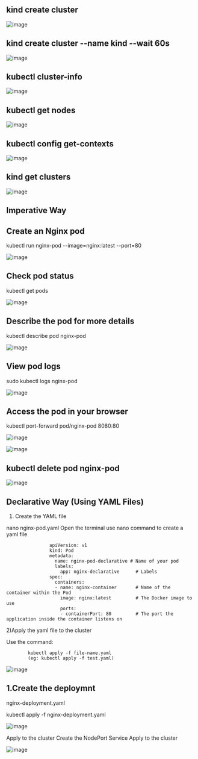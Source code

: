 kind create cluster
----------------------------
![image](https://github.com/user-attachments/assets/3e03a6be-0601-45cf-a73d-ddee3cebf403)


kind create cluster --name kind --wait 60s
----------------------------------------------

![image](https://github.com/user-attachments/assets/40106d7a-a402-4a4a-8c8a-313166ed8cc5)

kubectl cluster-info
--------------------------------------------
![image](https://github.com/user-attachments/assets/7f408a8a-8307-46c7-a5f4-ce9ad49a4e33)

kubectl get nodes
---------------------------------------------

![image](https://github.com/user-attachments/assets/4b8e9aa9-2f43-40ed-a991-feb08f00c8e6)

kubectl config get-contexts
------------------------------------------

![image](https://github.com/user-attachments/assets/ce9f33f5-7c7b-49fb-9faa-c738417243a7)


kind get clusters
---------------------------------------

![image](https://github.com/user-attachments/assets/9dd6b187-5c64-4221-9fab-adcc1a945b14)




Imperative Way
---------------------------------------



Create an Nginx pod
----------------------------------
kubectl run nginx-pod --image=nginx:latest --port=80

![image](https://github.com/user-attachments/assets/0fbcc1a1-7bc9-4d73-af72-17ffa3663b95)


Check pod status
----------------------------------------

kubectl get pods

![image](https://github.com/user-attachments/assets/a8510807-7c63-41ad-ab58-ee746371ea9c)

Describe the pod for more details
----------------------------------------------------------------------------

kubectl describe pod nginx-pod

![image](https://github.com/user-attachments/assets/e8179224-de05-4e9e-a4cf-c35fa981030c)


View pod logs
------------------------------------

sudo kubectl logs nginx-pod

![image](https://github.com/user-attachments/assets/a38a24b4-68b6-4ab4-8d91-a74c5edfa143)


Access the pod in your browser
-----------------------------------------
kubectl port-forward pod/nginx-pod 8080:80

![image](https://github.com/user-attachments/assets/e1146ed7-d6fa-49b0-9294-cb6019b69e88)




![image](https://github.com/user-attachments/assets/46e5a906-b3ee-4061-91a3-2b1ef1c7ec14)



kubectl delete pod nginx-pod
-----------------------------------------

![image](https://github.com/user-attachments/assets/5bcbc303-f7b6-49a3-aa4b-e75359f84d4c)

Declarative Way (Using YAML Files)
------------------------------------------------
1. Create the YAML file

nano nginx-pod.yaml
Open the terminal use nano command to create a yaml file

                    apiVersion: v1
                    kind: Pod
                    metadata:
                      name: nginx-pod-declarative # Name of your pod
                      labels:
                        app: nginx-declarative      # Labels 
                    spec:
                      containers:
                      - name: nginx-container       # Name of the container within the Pod
                        image: nginx:latest         # The Docker image to use
                        ports:
                        - containerPort: 80         # The port the application inside the container listens on


2)Apply the yaml file to the cluster

Use the command:

            kubectl apply -f file-name.yaml
            (eg: kubectl apply -f test.yaml)


![image](https://github.com/user-attachments/assets/5bd442cd-1f03-4bde-984c-c3f8bc850a86)









1.Create the deploymnt
-----------------------------------
nginx-deployment.yaml

    
kubectl apply -f nginx-deployment.yaml


![image](https://github.com/user-attachments/assets/e629504a-d4e0-40be-965a-ec7461d5bf65)


Apply to the cluster
Create the NodePort Service
Apply to the cluster




![image](https://github.com/user-attachments/assets/913303e4-b5a4-414d-be8e-ba5629d50582)


